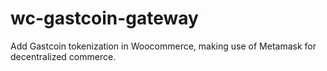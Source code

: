 # wc-gastcoin-gateway
Add Gastcoin tokenization in Woocommerce, making use of Metamask for decentralized commerce. 

